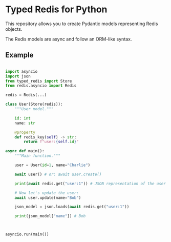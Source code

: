 # Typed Redis for Python

This repository allows you to create Pydantic models representing Redis objects.

The Redis models are async and follow an ORM-like syntax.

## Example

```python

import asyncio
import json
from typed_redis import Store
from redis.asyncio import Redis

redis = Redis(...)

class User(Store(redis)):
    """User model."""

    id: int
    name: str

    @property
    def redis_key(self) -> str:
        return f"user:{self.id}"

async def main():
    """Main function."""

    user = User(id=1, name="Charlie")

    await user() # or: await user.create()

    print(await redis.get("user:1")) # JSON representation of the user

    # Now let's update the user:
    await user.update(name="Bob")

    json_model = json.loads(await redis.get("user:1"))

    print(json_model["name"]) # Bob



asyncio.run(main())

```